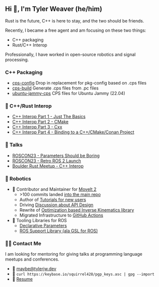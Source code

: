 ## Hi 👋, I'm Tyler Weaver (he/him)
Rust is the future, C++ is here to stay, and the two should be friends.

Recently, I became a free agent and am focusing on these two things:
- C++ packaging
- Rust/C++ Interop

Professionally, I have worked in open-source robotics and signal processing.

### C++ Packaging
- [cps-config](https://github.com/cps-org/cps-config) Drop in replacement for pkg-config based on .cps files
- [cps-build](https://github.com/tylerjw/cps-deps) Generate .cps files from .pc files
- [ubuntu-jammy-cps](https://github.com/tylerjw/ubuntu-jammy-cps) CPS files for Ubuntu Jammy (22.04)

### 🦀 C++/Rust Interop
- [C++ Interop Part 1 - Just The Basics](https://tylerjw.dev/posts/rust-cpp-interop/)
- [C++ Interop Part 2 - CMake](https://tylerjw.dev/posts/rust-cmake-interop-cmake/)
- [C++ Interop Part 3 - Cxx](https://tylerjw.dev/posts/rust-cmake-interop-part-3-cxx/)
- [C++ Interop Part 4 - Binding to a C++/CMake/Conan Project](https://tylerjw.dev/posts/rust-cpp-part4-buildrs/)
 
### 📢 Talks
 - [ROSCON23 - Parameters Should be Boring](https://tylerjw.dev/posts/roscon23-parameters/)
 - [ROSCON23 - Retro ROS 2 Launch](https://tylerjw.dev/posts/xml-launch/)
 - [Boulder Rust Meetup - C++ Interop](https://tylerjw.dev/posts/rust-cpp-interop/)

### 🤖 Robotics
- 🦾 Contributor and Maintainer for [MoveIt 2](https://moveit.ros.org)
  - \>100 commits landed [into the main repo](https://github.com/ros-planning/moveit2/commits?author=tylerjw)
  - Author of [Tutorials for new users](https://moveit.picknik.ai/humble/doc/tutorials/your_first_project/your_first_project.html)
  - Driving [Discussion about API Design](https://github.com/ros-planning/moveit2/discussions/1517)
  - Rewrite of [Optimization based Inverse Kinematics library](https://github.com/picknikrobotics/pick_ik)
  - Migrated Infrastructure to [GitHub Actions](http://picknik.ai/ros/moveit/devops/2021/12/14/DevOps-for-ROS-Projects-Part-2.html)
- 🧰 Tooling Libraries for ROS
  - [Declarative Parameters](https://github.com/PickNikRobotics/generate_parameter_library)
  - [ROS Support Library (ala GSL for ROS)](https://github.com/PickNikRobotics/RSL)

### :technologist: Contact Me
I am looking for mentoring for giving talks at programming language meetups and conferences.

- :email: <maybe@tylerjw.dev>
- :key: `curl https://keybase.io/squirrel428/pgp_keys.asc | gpg --import`
- :page_with_curl: [Resume](https://github.com/tylerjw/cv/blob/build/cv.pdf)
